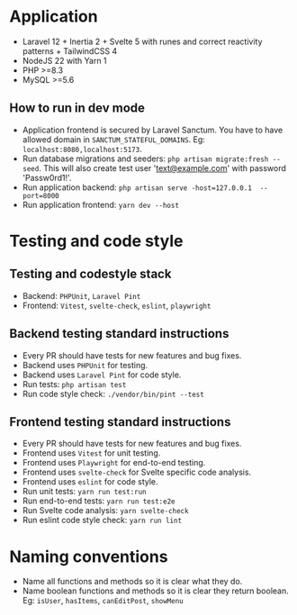 # Application
- Laravel 12 + Inertia 2 + Svelte 5 with runes and correct reactivity patterns + TailwindCSS 4
- NodeJS 22 with Yarn 1
- PHP >=8.3
- MySQL >=5.6

## How to run in dev mode
- Application frontend is secured by Laravel Sanctum. You have to have allowed domain in `SANCTUM_STATEFUL_DOMAINS`. Eg: `localhost:8080,localhost:5173`.
- Run database migrations and seeders: `php artisan migrate:fresh --seed`. This will also create test user 'text@example.com' with password 'Passw0rd1!'.
- Run application backend: `php artisan serve -host=127.0.0.1  --port=8000`
- Run application frontend: `yarn dev --host`

# Testing and code style
## Testing and codestyle stack
- Backend: `PHPUnit`, `Laravel Pint`
- Frontend: `Vitest`, `svelte-check`, `eslint`, `playwright`

## Backend testing standard instructions
- Every PR should have tests for new features and bug fixes.
- Backend uses `PHPUnit` for testing.
- Backend uses `Laravel Pint` for code style.
- Run tests: `php artisan test`
- Run code style check: `./vendor/bin/pint --test`

## Frontend testing standard instructions
- Every PR should have tests for new features and bug fixes.
- Frontend uses `Vitest` for unit testing.
- Frontend uses `Playwright` for end-to-end testing.
- Frontend uses `svelte-check` for Svelte specific code analysis.
- Frontend uses `eslint` for code style.
- Run unit tests: `yarn run test:run`
- Run end-to-end tests: `yarn run test:e2e`
- Run Svelte code analysis: `yarn svelte-check`
- Run eslint code style check: `yarn run lint`

# Naming conventions
- Name all functions and methods so it is clear what they do.
- Name boolean functions and methods so it is clear they return boolean. Eg: `isUser`, `hasItems`, `canEditPost`, `showMenu`

